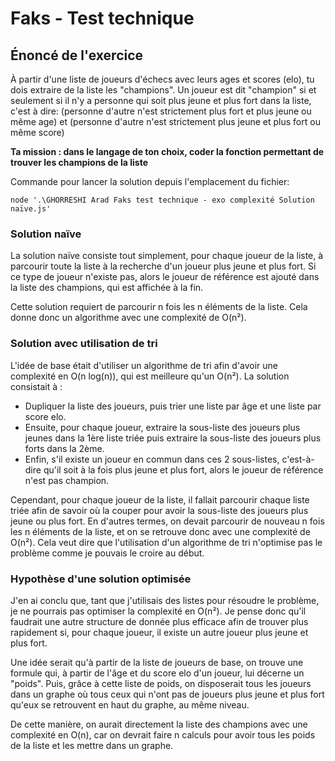 # Faks - Test technique

## Énoncé de l'exercice
À partir d'une liste de joueurs d'échecs avec leurs ages et scores (elo), tu dois extraire de la liste les "champions".
Un joueur est dit "champion" si et seulement si il n'y a personne qui soit plus jeune et plus fort dans la liste, c'est à dire:
(personne d'autre n'est strictement plus fort et plus jeune ou même age) et
(personne d'autre n'est strictement plus jeune et plus fort ou même score)

**Ta mission : dans le langage de ton choix, coder la fonction permettant de trouver les champions de la liste**

Commande pour lancer la solution depuis l'emplacement du fichier:
```console
node '.\GHORRESHI Arad Faks test technique - exo complexité Solution naïve.js'
```

### Solution naïve
La solution naïve consiste tout simplement, pour chaque joueur de la liste, à parcourir toute la liste à la recherche d'un joueur plus jeune et plus fort. Si ce type de joueur n'existe pas, alors le joueur de référence est ajouté dans la liste des champions, qui est affichée à la fin.

Cette solution requiert de parcourir n fois les n éléments de la liste. Cela donne donc un algorithme avec une complexité de O(n²).

### Solution avec utilisation de tri
L'idée de base était d'utiliser un algorithme de tri afin d'avoir une complexité en O(n log(n)), qui est meilleure qu'un O(n²).
La solution consistait à :
- Dupliquer la liste des joueurs, puis trier une liste par âge et une liste par score elo.
- Ensuite, pour chaque joueur, extraire la sous-liste des joueurs plus jeunes dans la 1ère liste triée puis extraire la sous-liste des joueurs plus forts dans la 2ème.
- Enfin, s'il existe un joueur en commun dans ces 2 sous-listes, c'est-à-dire qu'il soit à la fois 
plus jeune et plus fort, alors le joueur de référence n'est pas champion.

Cependant, pour chaque joueur de la liste, il fallait parcourir chaque liste triée afin de savoir où la couper pour avoir la sous-liste des joueurs plus jeune ou plus fort. En d'autres termes, on devait parcourir de nouveau n fois les n éléments de la liste, et on se retrouve donc avec une complexité de O(n²).
Cela veut dire que l'utilisation d'un algorithme de tri n'optimise pas le problème comme je pouvais le croire au début.

### Hypothèse d'une solution optimisée
J'en ai conclu que, tant que j'utilisais des listes pour résoudre le problème, je ne pourrais pas optimiser la complexité en O(n²).
Je pense donc qu'il faudrait une autre structure de donnée plus efficace afin de trouver plus rapidement si, pour chaque joueur, il existe un autre joueur plus jeune et plus fort.

Une idée serait qu'à partir de la liste de joueurs de base, on trouve une formule qui, à partir de l'âge et du score elo d'un joueur, lui décerne un "poids".
Puis, grâce à cette liste de poids, on disposerait tous les joueurs dans un graphe où tous ceux qui n'ont pas de joueurs plus jeune et plus fort qu'eux se retrouvent en haut du graphe, au même niveau.

De cette manière, on aurait directement la liste des champions avec une complexité en O(n), car on devrait faire n calculs pour avoir tous les poids de la liste et les mettre dans un graphe.
